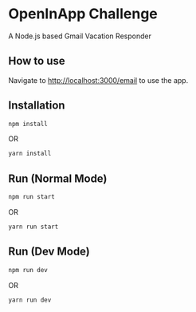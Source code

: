 # OpenInApp Challenge

A Node.js based Gmail Vacation Responder

## How to use

Navigate to [http://localhost:3000/email](http://localhost:3000/email) to use the app.

## Installation

```bash
npm install
```

OR

```bash
yarn install
```

## Run (Normal Mode)

```bash
npm run start
```

OR

```bash
yarn run start
```

## Run (Dev Mode)

```bash
npm run dev
```

OR

```bash
yarn run dev
```
